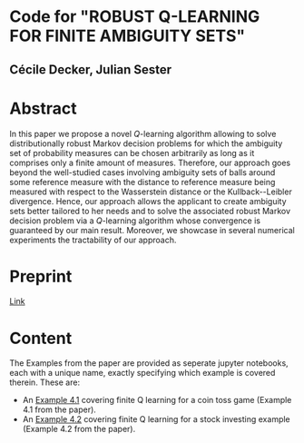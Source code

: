# Code for "ROBUST Q-LEARNING FOR FINITE AMBIGUITY SETS"

## Cécile Decker, Julian Sester

# Abstract

In this paper we propose a novel $Q$-learning algorithm allowing to solve distributionally robust Markov decision problems for which the ambiguity set of probability measures can be chosen arbitrarily as long as it comprises only a finite amount of measures. Therefore, our approach goes beyond the well-studied cases involving ambiguity sets of balls around some reference measure with the distance to reference measure being measured with respect to the Wasserstein distance or the Kullback--Leibler divergence. Hence, our approach allows  the applicant to create ambiguity sets better tailored to her needs and to solve the associated robust Markov decision problem via a $Q$-learning algorithm whose convergence is guaranteed by our main result. Moreover, we showcase in several numerical experiments the tractability of our approach.

# Preprint

[Link]()

# Content

The Examples from the paper are provided as seperate jupyter notebooks, each with a unique name, exactly specifying which example is covered therein. These are:
- An [Example 4.1](https://github.com/CecileDecker/FiniteQLearning/blob/main/Example_4.1_cointoss.ipynb) covering finite Q learning for a coin toss game (Example 4.1 from the paper).
- An [Example 4.2](https://github.com/CecileDecker/FiniteQLearning/blob/main/Example_4.2_stockinvesting.ipynb) covering finite Q learning for a stock investing example (Example 4.2 from the paper).
